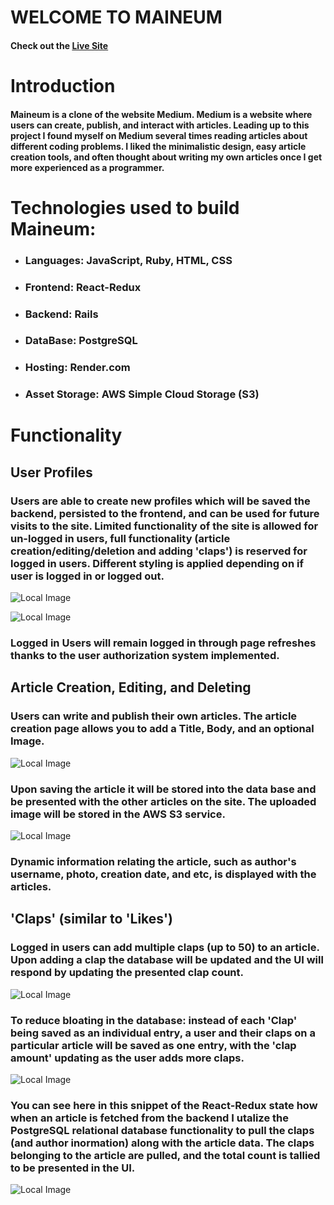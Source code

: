 # WELCOME TO MAINEUM

#### Check out the [Live Site](https://maineum.onrender.com)

# Introduction 

#### Maineum is a clone of the website Medium. Medium is a website where users can create, publish, and interact with articles. Leading up to this project I found myself on Medium several times reading articles about different coding problems. I liked the minimalistic design, easy article creation tools, and often thought about writing my own articles once I get more experienced as a programmer. 

# Technologies used to build Maineum:

* ### Languages: JavaScript, Ruby, HTML, CSS
* ### Frontend: React-Redux
* ### Backend: Rails
* ### DataBase: PostgreSQL
* ### Hosting: Render.com
* ### Asset Storage: AWS Simple Cloud Storage (S3)

# Functionality 
## User Profiles 
### Users are able to create new profiles which will be saved the backend, persisted to the frontend, and can be used for future visits to the site. Limited functionality of the site is allowed for un-logged in users, full functionality (article creation/editing/deletion and adding 'claps') is reserved for logged in users. Different styling is applied depending on if user is logged in or logged out.

![Local Image](images_for_readme/logged_in.png)

![Local Image](images_for_readme/not_logged_in.png)

### Logged in Users will remain logged in through page refreshes thanks to the user authorization system implemented.

## Article Creation, Editing, and Deleting 
### Users can write and publish their own articles. The article creation page allows you to add a Title, Body, and an optional Image.
![Local Image](images_for_readme/write.png)
### Upon saving the article it will be stored into the data base and be presented with the other articles on the site. The uploaded image will be stored in the AWS S3 service.
![Local Image](images_for_readme/saved-article.png)

### Dynamic information relating the article, such as author's username, photo, creation date, and etc, is displayed with the articles.

## 'Claps' (similar to 'Likes')

### Logged in users can add multiple claps (up to 50) to an article. Upon adding a clap the database will be updated and the UI will respond by updating the presented clap count.
![Local Image](images_for_readme/claps.png)

### To reduce bloating in the database: instead of each 'Clap' being saved as an individual entry, a user and their claps on a particular article will be saved as one entry, with the 'clap amount' updating as the user adds more claps.

![Local Image](images_for_readme/buttonsBar.png)

### You can see here in this snippet of the React-Redux state how when an article is fetched from the backend I utalize the PostgreSQL relational database functionality to pull the claps (and author inormation) along with the article data. The claps belonging to the article are pulled, and the total count is tallied to be presented in the UI.

![Local Image](images_for_readme/new-claps-state.png)
